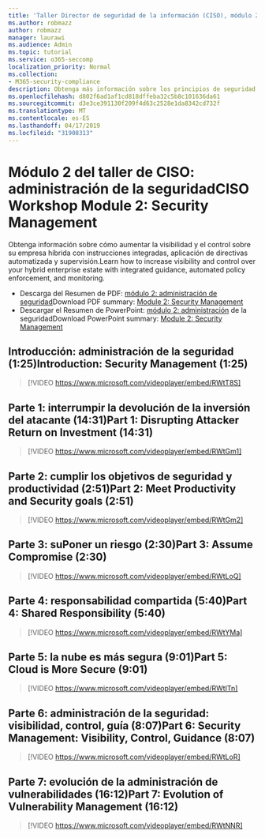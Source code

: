 ```yaml
---
title: 'Taller Director de seguridad de la información (CISO), módulo 2: administración de seguridad'
ms.author: robmazz
author: robmazz
manager: laurawi
ms.audience: Admin
ms.topic: tutorial
ms.service: o365-seccomp
localization_priority: Normal
ms.collection:
- M365-security-compliance
description: Obtenga más información sobre los principios de seguridad y las recomendaciones para modernizar la seguridad de su organización.
ms.openlocfilehash: d802f6ad1af1cd818dffeba32c5b8c101636da61
ms.sourcegitcommit: d3e3ce391130f209f4d63c2528e1da8342cd732f
ms.translationtype: MT
ms.contentlocale: es-ES
ms.lasthandoff: 04/17/2019
ms.locfileid: "31908313"
---
```

# <a name="ciso-workshop-module-2-security-management"></a><span data-ttu-id="2c8d8-103">Módulo 2 del taller de CISO: administración de la seguridad</span><span class="sxs-lookup"><span data-stu-id="2c8d8-103">CISO Workshop Module 2: Security Management</span></span> 

<span data-ttu-id="2c8d8-104">Obtenga información sobre cómo aumentar la visibilidad y el control sobre su empresa híbrida con instrucciones integradas, aplicación de directivas automatizada y supervisión.</span><span class="sxs-lookup"><span data-stu-id="2c8d8-104">Learn how to increase visibility and control over your hybrid enterprise estate with integrated guidance, automated policy enforcement, and monitoring.</span></span>

- <span data-ttu-id="2c8d8-105">Descarga del Resumen de PDF: [módulo 2: administración de seguridad](media/ciso-workshop-2-security-management.pdf)</span><span class="sxs-lookup"><span data-stu-id="2c8d8-105">Download PDF summary: [Module 2: Security Management](media/ciso-workshop-2-security-management.pdf)</span></span>
- <span data-ttu-id="2c8d8-106">Descargar el Resumen de PowerPoint: [módulo 2: administración](https://docs.microsoft.com/office365/securitycompliance/media/ciso-workshop-2-security-management.pptx) de la seguridad</span><span class="sxs-lookup"><span data-stu-id="2c8d8-106">Download PowerPoint summary: [Module 2: Security Management](https://docs.microsoft.com/office365/securitycompliance/media/ciso-workshop-2-security-management.pptx)</span></span>

## <a name="introduction-security-management-125"></a><span data-ttu-id="2c8d8-107">Introducción: administración de la seguridad (1:25)</span><span class="sxs-lookup"><span data-stu-id="2c8d8-107">Introduction: Security Management (1:25)</span></span>

> [!VIDEO https://www.microsoft.com/videoplayer/embed/RWtT8S]

## <a name="part-1-disrupting-attacker-return-on-investment-1431"></a><span data-ttu-id="2c8d8-108">Parte 1: interrumpir la devolución de la inversión del atacante (14:31)</span><span class="sxs-lookup"><span data-stu-id="2c8d8-108">Part 1: Disrupting Attacker Return on Investment (14:31)</span></span>

> [!VIDEO https://www.microsoft.com/videoplayer/embed/RWtGm1]

## <a name="part-2-meet-productivity-and-security-goals-251"></a><span data-ttu-id="2c8d8-109">Parte 2: cumplir los objetivos de seguridad y productividad (2:51)</span><span class="sxs-lookup"><span data-stu-id="2c8d8-109">Part 2: Meet Productivity and Security goals (2:51)</span></span>

> [!VIDEO https://www.microsoft.com/videoplayer/embed/RWtGm2]

## <a name="part-3-assume-compromise-230"></a><span data-ttu-id="2c8d8-110">Parte 3: suPoner un riesgo (2:30)</span><span class="sxs-lookup"><span data-stu-id="2c8d8-110">Part 3: Assume Compromise (2:30)</span></span>

> [!VIDEO https://www.microsoft.com/videoplayer/embed/RWtLoQ]

## <a name="part-4-shared-responsibility-540"></a><span data-ttu-id="2c8d8-111">Parte 4: responsabilidad compartida (5:40)</span><span class="sxs-lookup"><span data-stu-id="2c8d8-111">Part 4: Shared Responsibility (5:40)</span></span>

> [!VIDEO https://www.microsoft.com/videoplayer/embed/RWtYMa]

## <a name="part-5-cloud-is-more-secure-901"></a><span data-ttu-id="2c8d8-112">Parte 5: la nube es más segura (9:01)</span><span class="sxs-lookup"><span data-stu-id="2c8d8-112">Part 5: Cloud is More Secure (9:01)</span></span>

> [!VIDEO https://www.microsoft.com/videoplayer/embed/RWtITn]

## <a name="part-6-security-management-visibility-control-guidance-807"></a><span data-ttu-id="2c8d8-113">Parte 6: administración de la seguridad: visibilidad, control, guía (8:07)</span><span class="sxs-lookup"><span data-stu-id="2c8d8-113">Part 6: Security Management: Visibility, Control, Guidance (8:07)</span></span>

> [!VIDEO https://www.microsoft.com/videoplayer/embed/RWtLoR]

## <a name="part-7-evolution-of-vulnerability-management-1612"></a><span data-ttu-id="2c8d8-114">Parte 7: evolución de la administración de vulnerabilidades (16:12)</span><span class="sxs-lookup"><span data-stu-id="2c8d8-114">Part 7: Evolution of Vulnerability Management (16:12)</span></span>

> [!VIDEO https://www.microsoft.com/videoplayer/embed/RWtNNR]
